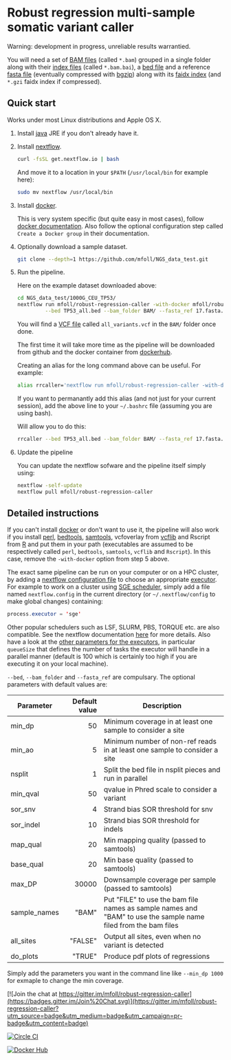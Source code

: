 # Robust regression multi-sample somatic variant caller

Warning: development in progress, unreliable results warrantied. 

You will need a set of [BAM files](https://samtools.github.io/hts-specs/) (called `*.bam`) grouped in a single folder along with their [index files](http://www.htslib.org/doc/samtools.html) (called `*.bam.bai`), a [bed file](https://genome.ucsc.edu/FAQ/FAQformat.html#format1) and a reference [fasta file](https://en.wikipedia.org/wiki/FASTA_format) (eventually compressed with [bgzip](http://www.htslib.org/doc/tabix.html)) along with its [faidx index](http://www.htslib.org/doc/faidx.html) (and `*.gzi` faidx index if compressed).

## Quick start

Works under most Linux distributions and Apple OS X.

1. Install [java](https://java.com/download/) JRE if you don't already have it.

2. Install [nextflow](http://www.nextflow.io/).

	```bash
	curl -fsSL get.nextflow.io | bash
	```
	And move it to a location in your `$PATH` (`/usr/local/bin` for example here):
	```bash
	sudo mv nextflow /usr/local/bin
	```
3. Install [docker](https://www.docker.com).
	
	This is very system specific (but quite easy in most cases), follow  [docker documentation](https://docs.docker.com/installation/). Also follow the optional configuration step called `Create a Docker group` in their documentation.

4. Optionally download a sample dataset.

	```bash
	git clone --depth=1 https://github.com/mfoll/NGS_data_test.git
	```
5. Run the pipeline.
	
	Here on the example dataset downloaded above:
	```sh
	cd NGS_data_test/1000G_CEU_TP53/
	nextflow run mfoll/robust-regression-caller -with-docker mfoll/robust-regression-caller \
	         --bed TP53_all.bed --bam_folder BAM/ --fasta_ref 17.fasta.gz
	```
	
	You will find a [VCF file](https://samtools.github.io/hts-specs/) called `all_variants.vcf` in the `BAM/` folder once done.
	
	The first time it will take more time as the pipeline will be downloaded from github and the docker container from [dockerhub](https://hub.docker.com/r/mfoll/robust-regression-caller/).

	Creating an alias for the long command above can be useful. For example:
	```sh
	alias rrcaller='nextflow run mfoll/robust-regression-caller -with-docker mfoll/robust-regression-caller'
	```
	
	If you want to permanantly add this alias (and not just for your current session), add the above  line to your `~/.bashrc` file (assuming you are using bash).
	
	Will allow you to do this:
	```sh
	rrcaller --bed TP53_all.bed --bam_folder BAM/ --fasta_ref 17.fasta.gz
	```
6. Update the pipeline

	You can update the nextflow sofware and the pipeline itself simply using:
	```bash
	nextflow -self-update
	nextflow pull mfoll/robust-regression-caller
	```

## Detailed instructions

If you can't install [docker](https://www.docker.com) or don't want to use it, the pipeline will also work if you install [perl](https://www.perl.org),  [bedtools](http://bedtools.readthedocs.org/en/latest/), [samtools](http://www.htslib.org), vcfoverlay from [vcflib](https://github.com/ekg/vcflib) and Rscript from [R](https://www.r-project.org) and put them in your path (executables are assumed to be respectively called `perl`, `bedtools`, `samtools`, `vcflib` and `Rscript`). In this case, remove the `-with-docker` option from step 5 above.

The exact same pipeline can be run on your computer or on a HPC cluster, by adding a [nextflow configuration file](http://www.nextflow.io/docs/latest/config.html) to choose an appropriate [executor](http://www.nextflow.io/docs/latest/executor.html). For example to work on a cluster using [SGE scheduler](https://en.wikipedia.org/wiki/Oracle_Grid_Engine), simply add a file named `nextflow.config` in the current directory (or `~/.nextflow/config` to make global changes) containing:  
```java
process.executor = 'sge'
```

Other popular schedulers such as LSF, SLURM, PBS, TORQUE etc. are also compatible. See the nextflow documentation [here](http://www.nextflow.io/docs/latest/executor.html) for more details. Also have a look at the [other parameters for the executors](http://www.nextflow.io/docs/latest/config.html#scope-executor), in particular `queueSize` that defines the number of tasks the executor will handle in a parallel manner (default is 100 which is certainly too high if you are executing it on your local machine).

`--bed`, `--bam_folder` and `--fasta_ref` are compulsary. The optional parameters with default values are:

| Parameter | Default value | Description |
|-----------|--------------:|-------------| 
| min_dp    |            50 | Minimum coverage in at least one sample to consider a site |
| min_ao | 5 | Minimum number of non-ref reads in at least one sample to consider a site|
| nsplit | 1 | Split the bed file in nsplit pieces and run in parallel |
| min_qval | 50 | qvalue in Phred scale to consider a variant |
| sor_snv | 4 | Strand bias SOR threshold for snv |
| sor_indel | 10 | Strand bias SOR threshold for indels |
| map_qual | 20 | Min mapping quality (passed to samtools) |
| base_qual | 20 | Min base quality (passed to samtools) |
| max_DP | 30000 | Downsample coverage per sample (passed to samtools) |
| sample_names | "BAM" | Put "FILE" to use the bam file names as sample names and "BAM" to use the sample name filed from the bam files |
| all_sites | "FALSE" | Output all sites, even when no variant is detected |
| do_plots | "TRUE" | Produce pdf plots of regressions |

Simply add the parameters you want in the command line like `--min_dp 1000` for exmaple to change the min coverage.

[![Join the chat at https://gitter.im/mfoll/robust-regression-caller](https://badges.gitter.im/Join%20Chat.svg)](https://gitter.im/mfoll/robust-regression-caller?utm_source=badge&utm_medium=badge&utm_campaign=pr-badge&utm_content=badge)

[![Circle CI](https://circleci.com/gh/mfoll/robust-regression-caller/tree/master.svg?style=shield)](https://circleci.com/gh/mfoll/robust-regression-caller/tree/master) 

[![Docker Hub](https://img.shields.io/badge/docker-ready-blue.svg)](https://hub.docker.com/r/mfoll/robust-regression-caller/)
